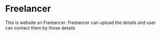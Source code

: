 # Freelancer
This is website on Freelancer. Freelancer can upload the details and user can contact them by those details
